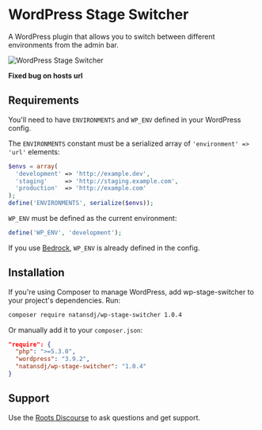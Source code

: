 # WordPress Stage Switcher

A WordPress plugin that allows you to switch between different environments from the admin bar.

![WordPress Stage Switcher](https://roots.io/app/uploads/plugin-stage-switcher-800x450.png)

**Fixed bug on hosts url**

## Requirements

You'll need to have `ENVIRONMENTS` and `WP_ENV` defined in your WordPress config.

The `ENVIRONMENTS` constant must be a serialized array of `'environment' => 'url'` elements:

```php
$envs = array(
  'development' => 'http://example.dev',
  'staging'     => 'http://staging.example.com',
  'production'  => 'http://example.com'
);
define('ENVIRONMENTS', serialize($envs));
```

`WP_ENV` must be defined as the current environment:

```php
define('WP_ENV', 'development');
```

If you use [Bedrock](https://github.com/roots/bedrock), `WP_ENV` is already defined in the config.

## Installation

If you're using Composer to manage WordPress, add wp-stage-switcher to your project's dependencies. Run:

```sh
composer require natansdj/wp-stage-switcher 1.0.4
```

Or manually add it to your `composer.json`:

```json
"require": {
  "php": ">=5.3.0",
  "wordpress": "3.9.2",
  "natansdj/wp-stage-switcher": "1.0.4"
}
```

## Support

Use the [Roots Discourse](http://discourse.roots.io/) to ask questions and get support.

